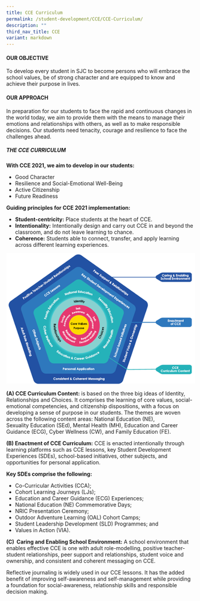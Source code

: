 ```yaml
---
title: CCE Curriculum
permalink: /student-development/CCE/CCE-Curriculum/
description: ""
third_nav_title: CCE
variant: markdown
---
```

#### **OUR OBJECTIVE**
To develop every student in SJC to become persons who will embrace the school values, be of strong character and are equipped to know and achieve their purpose in lives.  

#### **OUR APPROACH**
In preparation for our students to face the rapid and continuous changes in the world today, we aim to provide them with the means to manage their emotions and relationships with others, as well as to make responsible decisions. Our students need tenacity, courage and resilience to face the challenges ahead.   

##### **THE CCE CURRICULUM**

**With CCE 2021, we aim to develop in our students:**

* Good Character   
* Resilience and Social-Emotional Well-Being   
* Active Citizenship   
* Future Readiness

**Guiding principles for CCE 2021 implementation:**   
* **Student-centricity:** Place students at the heart of CCE.         
* **Intentionality:** Intentionally design and carry out CCE in and beyond the classroom, and do not leave learning to chance.    
* **Coherence:** Students able to connect, transfer, and apply learning across different learning experiences. 

![](/images/Student%20Development/CCE/CCE%20Curriculum/C1.png)

**(A) CCE Curriculum Content:** is based on the three big ideas of Identity, Relationships and Choices. It comprises the learning of core values, social-emotional competencies, and citizenship dispositions, with a focus on developing a sense of purpose in our students. The themes are woven across the following content areas: National Education (NE), Sexuality Education (SEd), Mental Health (MH), Education and Career Guidance (ECG), Cyber Wellness (CW), and Family Education (FE).  

**(B) Enactment of CCE Curriculum:** CCE is enacted intentionally through learning platforms such as CCE lessons, key Student Development Experiences (SDEs), school-based initiatives, other subjects, and opportunities for personal application.

**Key SDEs comprise the following:**

* Co-Curricular Activities (CCA);  
* Cohort Learning Journeys (LJs);  
* Education and Career Guidance (ECG) Experiences;  
* National Education (NE) Commemorative Days;  
* NRIC Presentation Ceremony;  
* Outdoor Adventure Learning (OAL) Cohort Camps;  
* Student Leadership Development (SLD) Programmes; and  
* Values in Action (VIA).

**(C)  Caring and Enabling School Environment:** A school environment that enables effective CCE is one with adult role-modelling, positive teacher-student relationships, peer support and relationships, student voice and ownership, and consistent and coherent messaging on CCE.

Reflective journaling is widely used in our CCE lessons. It has the added benefit of improving self-awareness and self-management while providing a foundation for social-awareness, relationship skills and responsible decision making.